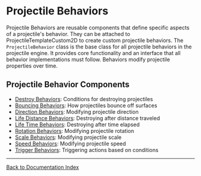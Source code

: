 # Projectile Behaviors
Projectile Behaviors are reusable components that define specific aspects of a projectile's behavior. They can be attached to ProjectileTemplateCustom2D to create custom projectile behaviors.
The `ProjectileBehavior` class is the base class for all projectile behaviors in the projectile engine. It provides core functionality and an interface that all behavior implementations must follow. Behaviors modify projectile properties over time.
## Projectile Behavior Components
- [Destroy Behaviors](destroy_behaviors.md): Conditions for destroying projectiles
- [Bouncing Behaviors](bouncing_behaviors.md): How projectiles bounce off surfaces
- [Direction Behaviors](direction_behaviors.md): Modifying projectile direction
- [Life Distance Behaviors](life_distance_behaviors.md): Destroying after distance traveled
- [Life Time Behaviors](life_time_behaviors.md): Destroying after time elapsed
- [Rotation Behaviors](rotation_behaviors.md): Modifying projectile rotation
- [Scale Behaviors](scale_behaviors.md): Modifying projectile scale
- [Speed Behaviors](speed_behaviors.md): Modifying projectile speed
- [Trigger Behaviors](trigger_behaviors.md): Triggering actions based on conditions
---
[Back to Documentation Index](_sidebar.md)
